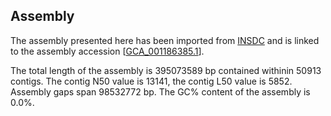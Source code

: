 **Assembly**
--------

The assembly presented here has been imported from [INSDC](http://www.insdc.org) and is linked to the assembly accession [[GCA\_001186385.1](http://www.ebi.ac.uk/ena/data/view/GCA_001186385.1)].

The total length of the assembly is 395073589 bp contained withinin 50913 contigs.
The contig N50 value is 13141, the contig L50 value is 5852.
Assembly gaps span 98532772 bp. The GC% content of the assembly is 0.0%.
